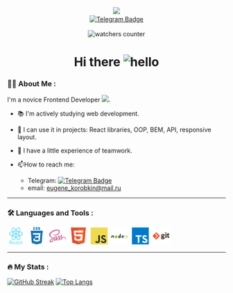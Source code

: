 <div id="header" align="center">
  <img src="https://media.giphy.com/media/gjrYDwbjnK8x36xZIO/giphy.gif" width="200"/>
</div>

<div id="badges" align="center">
  <a href="https://t.me/EugeneKGen">
    <img src="https://cdn-icons-png.flaticon.com/512/5968/5968804.png" alt="Telegram Badge" width="50"/>
  </a>
</div>
<br/>
<div id="counter" align="center">
  <img src="https://komarev.com/ghpvc/?username=EugeneCod&color=green&style=flat-square" alt="watchers counter" />
</div>

<h1  align="center">
  Hi there
  <img src="https://media.giphy.com/media/hvRJCLFzcasrR4ia7z/giphy.gif" alt="hello" width="30px"
</h1>

### :man_technologist: About Me :
I'm a novice Frontend Developer <img src="https://media.giphy.com/media/WUlplcMpOCEmTGBtBW/giphy.gif" width="30">.
- :books: I'm actively studying web development.

- :briefcase: I can use it in projects: React libraries, OOP, BEM, API, responsive layout.

- :handshake: I have a little experience of teamwork.

- :mailbox:How to reach me: 
  - Telegram: <a href="https://t.me/EugeneKGen"><img src="https://cdn-icons-png.flaticon.com/512/5968/5968804.png" alt="Telegram Badge" width="14"/></a>
  - email: eugene_korobkin@mail.ru
  
---

### :hammer_and_wrench: Languages and Tools :
  <div>
  <img src="https://github.com/devicons/devicon/blob/master/icons/react/react-original-wordmark.svg" title="React" alt="React" width="40" height="40"/>&nbsp;
  <img src="https://github.com/devicons/devicon/blob/master/icons/css3/css3-plain-wordmark.svg"  title="CSS3" alt="CSS" width="40" height="40"/>&nbsp;
  <img src="https://github.com/devicons/devicon/blob/master/icons/sass/sass-original.svg"  title="SASS" alt="SASS" width="40" height="40"/>&nbsp;
  <img src="https://github.com/devicons/devicon/blob/master/icons/html5/html5-original.svg" title="HTML5" alt="HTML" width="40" height="40"/>&nbsp;
  <img src="https://github.com/devicons/devicon/blob/master/icons/javascript/javascript-original.svg" title="JavaScript" alt="JavaScript" width="40" height="40"/>&nbsp;
  <img src="https://github.com/devicons/devicon/blob/master/icons/nodejs/nodejs-original-wordmark.svg" title="NodeJS" alt="NodeJS" width="40" height="40"/>&nbsp;
  <img src="https://github.com/devicons/devicon/blob/master/icons/typescript/typescript-original.svg" title="TypeScript" alt="TypeScript" width="40" height="40"/>&nbsp;
  <img src="https://github.com/devicons/devicon/blob/master/icons/git/git-original-wordmark.svg" title="Git" **alt="Git" width="40" height="40"/>
</div>
  
---

### :fire: My Stats :
[![GitHub Streak](http://github-readme-streak-stats.herokuapp.com?user=EugeneCod&theme=dark&background=000000)](https://git.io/streak-stats)
[![Top Langs](https://github-readme-stats.vercel.app/api/top-langs/?username=EugeneCod&layout=compact&theme=vision-friendly-dark)](https://github.com/anuraghazra/github-readme-stats)
